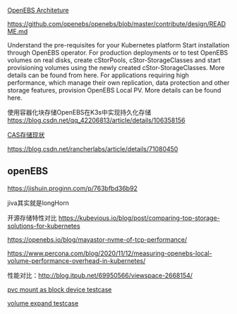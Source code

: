 
[OpenEBS Architeture](https://docs.openebs.io/docs/next/quickstart.html)


https://github.com/openebs/openebs/blob/master/contribute/design/README.md


Understand the pre-requisites for your Kubernetes platform
Start installation through OpenEBS operator.
For production deployments or to test OpenEBS volumes on real disks, create cStorPools, cStor-StorageClasses and start provisioning volumes using the newly created cStor-StorageClasses. More details can be found from here.
For applications requiring high performance, which manage their own replication, data protection and other storage features, provision OpenEBS Local PV. More details can be found here.

使用容器化块存储OpenEBS在K3s中实现持久化存储
https://blog.csdn.net/qq_42206813/article/details/106358156

[CAS存储现状](https://cloud.tencent.com/developer/article/1548227)


https://blog.csdn.net/rancherlabs/article/details/71080450



## openEBS 

https://jishuin.proginn.com/p/763bfbd36b92

jiva其实就是longHorn 

开源存储特性对比
https://kubevious.io/blog/post/comparing-top-storage-solutions-for-kubernetes

https://openebs.io/blog/mayastor-nvme-of-tcp-performance/

https://www.percona.com/blog/2020/11/12/measuring-openebs-local-volume-performance-overhead-in-kubernetes/

性能对比：http://blog.itpub.net/69950566/viewspace-2668154/
　

[pvc mount as block device testcase](https://cloud.yandex.com/docs/managed-kubernetes/operations/volumes/mode-block)




[volume expand testcase](https://cloud.yandex.com/docs/managed-kubernetes/operations/volumes/volume-expansion)
